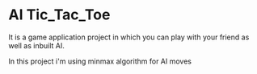 # AI Tic_Tac_Toe

It is a game application project in which you can play with your friend as well as inbuilt AI.

In this project i'm using minmax algorithm for AI moves